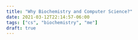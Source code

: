 ```yaml
---
title: "Why Biochemistry and Computer Science?"
date: 2021-03-12T22:14:57-06:00
tags: ["cs", "biochemistry", "me"]
draft: true
---
```


